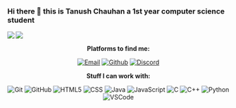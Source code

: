 ### Hi there 👋 this is Tanush Chauhan a 1st year computer science student

<img src="https://github-readme-stats.vercel.app/api?username=tanush122003&&show_icons=true&title_color=2D93AD&icon_color=DBD56E&text_color=88AB75&bg_color=0a0c10" img align="left"> 
 <img src="https://github-readme-stats.vercel.app/api/top-langs/?username=tanush122003&show_icons=true&title_color=2D93AD&icon_color=DBD56E&text_color=88AB75&bg_color=0a0c10">

<!--
**tanush122003/tanush122003** is a ✨ _special_ ✨ repository because its `README.md` (this file) appears on your GitHub profile.

Here are some ideas to get you started:

- 🔭 I’m currently working on ...
- 🌱 I’m currently learning ...
- 👯 I’m looking to collaborate on ...
- 🤔 I’m looking for help with ...
- 💬 Ask me about ...
- 📫 How to reach me: ...
- 😄 Pronouns: ...
- ⚡ Fun fact: ...
-->
<center>
 
 **Platforms to find me:**
 
[![Email](https://img.shields.io/badge/-EMAIL-719FB0?style=for-the-badge&logo=gmail&logoColor=white)](mailto:tanushchauhan67@gmail.com?subject=[GitHub])
[![Github](https://img.shields.io/badge/github-689683.svg?style=for-the-badge&logo=github)](https://www.github.com/tanush122003)
[![Discord](https://img.shields.io/badge/-Discord-000000?&logo=discord)](https://discord.com/channels/Miyuki#3189)
 
**Stuff I can work with:**
 
![Git](https://img.shields.io/badge/-Git-000?&logo=git)
![GitHub](https://img.shields.io/badge/-GitHub-000000?&logo=github)
![HTML5](https://img.shields.io/badge/-HTML5-000?&logo=html5)
![CSS](https://img.shields.io/badge/-CSS-000?&logo=css3&logoColor=1572B6)
![Java](https://img.shields.io/badge/-Java-000000?&logo=java)
![JavaScript](https://img.shields.io/badge/-JavaScript-000000?&logo=javascript)
![C](https://img.shields.io/badge/-C-000000?style=flat&logo=C)
![C++](https://img.shields.io/badge/-C++-000000?style=flat&logo=C)
![Python](https://img.shields.io/badge/-Python-000000?style=flat&logo=python)
![VSCode](https://img.shields.io/badge/-VSCode-000?&logo=Visual%20Studio%20Code&logoColor=007ACC)

</center>
